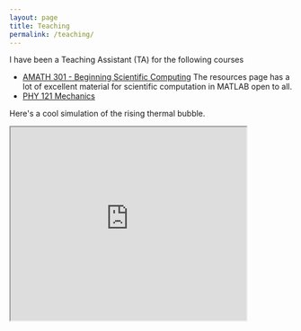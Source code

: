 ```yaml
---
layout: page
title: Teaching
permalink: /teaching/
---
```


I have been a Teaching Assistant (TA) for the following courses
* [AMATH 301 - Beginning Scientific Computing](http://courses.washington.edu/am301/)
The resources page has a lot of excellent material for scientific computation in MATLAB open to all.
* [PHY 121 Mechanics](http://courses.washington.edu/phys121z/index.php) 

Here's a cool simulation of the rising thermal bubble.

<iframe width="420" height="345" src="https://www.youtube.com/watch?v=SgApIhj16Bw">
</iframe> 
